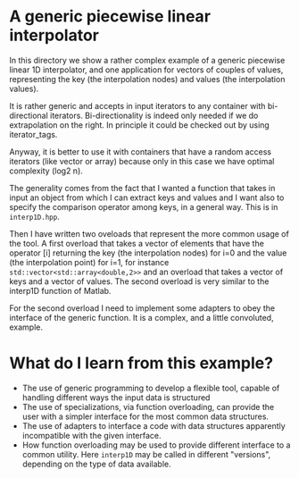 # A generic piecewise linear interpolator #

In this directory we show a rather complex example of a generic piecewise linear 1D interpolator, and one application for
vectors of couples of values, representing the key (the interpolation nodes) and values (the interpolation values).

It is rather generic and accepts in input iterators to any container with bi-directional iterators. Bi-directionality
is indeed only needed if we do extrapolation on the right. In principle it could be checked out by using iterator_tags.

Anyway, it is better to use it with containers that have a random access iterators (like vector or array) because only in this case we have optimal complexity (log2 n).

The generality comes from the fact that I wanted a function that takes in input an object from which I can extract keys and values and I want also to specify the comparison operator among keys, in a general way. This is in `interp1D.hpp`.

Then I have written two oveloads that represent the more common usage of the tool.  A first overload that takes a vector of elements that have the operator [i] returning the key  (the interpolation nodes) for i=0 and the value (the interpolation point)  for i=1, for instance
`std::vector<std::array<double,2>>` and an overload that takes a vector of keys and a vector of values. The second overload is very similar to the interp1D function of Matlab.

For the second overload I need to implement some adapters to obey the interface of the generic function. It is a complex, and a little convoluted, example. 

# What do I learn from this example? #
- The use of generic programming to develop a flexible tool, capable of handling different ways the input data is structured
- The use of specializations, via function overloading, can provide the user with a simpler interface for the most common data structures.
- The use of adapters to interface a code with data structures apparently incompatible with the given interface.
- How function overloading may be used to provide different interface to a common utility. Here `interp1D` may be called in different "versions", depending on the type of data available. 

